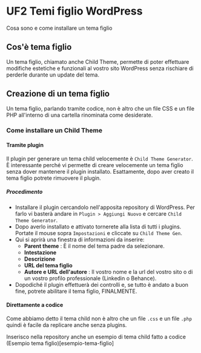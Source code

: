 # UF2 Temi figlio WordPress
Cosa sono e come installare un tema figlio

## Cos'è tema figlio
Un tema figlio, chiamato anche Child Theme, permette di poter effettuare modifiche estetiche e funzionali al vostro sito WordPress senza rischiare di perderle durante un update del tema.

## Creazione di un tema figlio
Un tema figlio, parlando tramite codice, non è altro che un file CSS e un file PHP all'interno di una cartella rinominata come desiderate. 

### Come installare un Child Theme

#### Tramite plugin

Il plugin per generare un tema child velocemente è `Child Theme Generator`. È interessante perché vi permette di creare velocemente un tema figlio senza dover mantenere il plugin installato. Esattamente, dopo aver creato il tema figlio potrete rimuovere il plugin. 

##### Procedimento

* Installare il plugin cercandolo nell'apposita repository di WordPress. Per farlo vi basterà andare in `Plugin > Aggiungi Nuovo` e cercare `Child Theme Generator`. 
* Dopo averlo installato e attivato tornerete alla lista di tutti i plugins. Portate il mouse sopra `Impostazioni` e cliccate su `Child Theme Gen`.
* Qui si aprirà una finestra di informazioni da inserire: 
  * **Parent theme** : È il nome del tema padre da selezionare.
  * **Intestazione**
  * **Descrizione**
  * **URL del tema figlio**
  * **Autore e URL dell'autore** : Il vostro nome e la url del vostro sito o di un vostro profilo professionale (Linkedin o Behance).
* Dopodiché il plugin effettuerà dei controlli e, se tutto è andato a buon fine, potrete abilitare il tema figlio, FINALMENTE.

#### Direttamente a codice

Come abbiamo detto il tema child non è altro che un file `.css` e un file `.php` quindi è facile da replicare anche senza plugins.

Inserisco nella repository anche un esempio di tema child fatto a codice (Esempio tema figlio)[esempio-tema-figlio]




